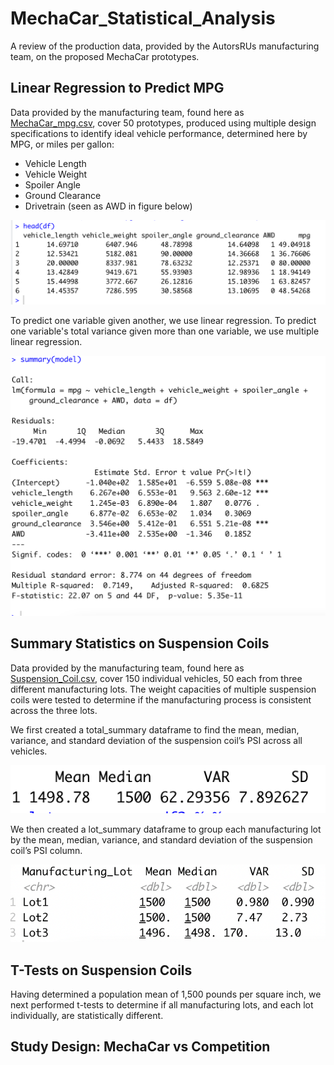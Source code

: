 # MechaCar_Statistical_Analysis
A review of the production data, provided by the AutorsRUs manufacturing team, on the proposed MechaCar prototypes.

## Linear Regression to Predict MPG
Data provided by the manufacturing team, found here as [MechaCar_mpg.csv](MechaCar_mpg.csv), cover 50 prototypes, produced using multiple design specifications to identify ideal vehicle performance, determined here by MPG, or miles per gallon:

- Vehicle Length
- Vehicle Weight
- Spoiler Angle
- Ground Clearance
- Drivetrain (seen as AWD in figure below)

![This is an image](https://github.com/JaimeStarling/MechaCar_Statistical_Analysis/blob/main/mpg%20data.png)

To predict one variable given another, we use linear regression. To predict one variable's total variance given more than one variable, we use multiple linear regression. 

![This is an image](https://github.com/JaimeStarling/MechaCar_Statistical_Analysis/blob/main/multiple%20linear%20regression%20mpg.png)

## Summary Statistics on Suspension Coils

Data provided by the manufacturing team, found here as [Suspension_Coil.csv](Suspension_Coil.csv), cover 150 individual vehicles, 50 each from three different manufacturing lots. The weight capacities of multiple suspension coils were tested to determine if the manufacturing process is consistent across the three lots.

We first created a total_summary dataframe to find the mean, median, variance, and standard deviation of the suspension coil’s PSI across all vehicles.

![This is an image](https://github.com/JaimeStarling/MechaCar_Statistical_Analysis/blob/main/total%20summary%20psi%20column.png)

We then created a lot_summary dataframe to group each manufacturing lot by the mean, median, variance, and standard deviation of the suspension coil’s PSI column.

![This is an image](https://github.com/JaimeStarling/MechaCar_Statistical_Analysis/blob/main/lot%20summary%20psi.png)


## T-Tests on Suspension Coils

Having determined a population mean of 1,500 pounds per square inch, we next performed t-tests to determine if all manufacturing lots, and each lot individually, are statistically different.



## Study Design: MechaCar vs Competition

